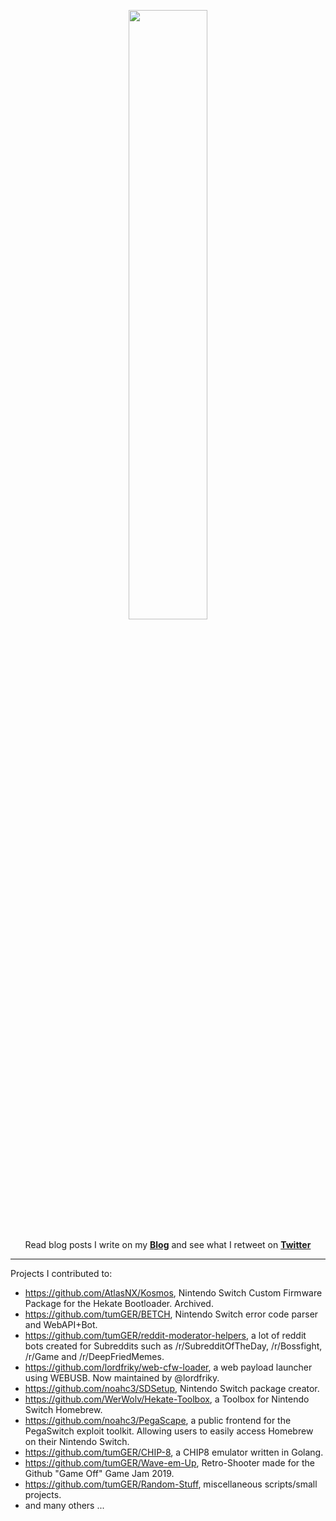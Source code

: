 <p align="center">
  <img src="https://66.media.tumblr.com/a98121a269716795ce3e76ea05986cb1/tumblr_pf2d2ikr321vjpqr1o2_500.gif" height="50%" width="50%">
  <br><br>
  Read blog posts I write on my <b><a href="https://tomger.eu">Blog</a></b>
  and see what I retweet on <b><a href="https://twitter.com/_tomGER">Twitter</a></b>
</p>

---

Projects I contributed to:
 - https://github.com/AtlasNX/Kosmos, Nintendo Switch Custom Firmware Package for the Hekate Bootloader. Archived.
 - https://github.com/tumGER/BETCH, Nintendo Switch error code parser and WebAPI+Bot.
 - https://github.com/tumGER/reddit-moderator-helpers, a lot of reddit bots created for Subreddits such as /r/SubredditOfTheDay, /r/Bossfight, /r/Game and /r/DeepFriedMemes.
 - https://github.com/lordfriky/web-cfw-loader, a web payload launcher using WEBUSB. Now maintained by @lordfriky.
 - https://github.com/noahc3/SDSetup, Nintendo Switch package creator.
 - https://github.com/WerWolv/Hekate-Toolbox, a Toolbox for Nintendo Switch Homebrew.
 - https://github.com/noahc3/PegaScape, a public frontend for the PegaSwitch exploit toolkit. Allowing users to easily access Homebrew on their Nintendo Switch.
 - https://github.com/tumGER/CHIP-8, a CHIP8 emulator written in Golang.
 - https://github.com/tumGER/Wave-em-Up, Retro-Shooter made for the Github "Game Off" Game Jam 2019.
 - https://github.com/tumGER/Random-Stuff, miscellaneous scripts/small projects.
 - and many others ...
